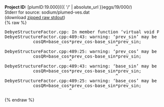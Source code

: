 **Project ID:** [plumID:19.000]({{ '/' | absolute_url }}eggs/19/000/)  
Stderr for source:  sodium/plumed-ves.dat   
(download [zipped raw stdout](plumed-ves.dat.plumed_master.stdout.txt.zip))  
{% raw %}
<pre>
DebyeStructureFactor.cpp: In member function ‘virtual void PLMD::colvar::DebyeStructureFactor::calculate()’:
DebyeStructureFactor.cpp:489:43: warning: ‘prev_sin’ may be used uninitialized in this function [-Wmaybe-uninitialized]
           cosQR=base_cos*prev_cos-base_sin*prev_sin;
                                           ^
DebyeStructureFactor.cpp:489:25: warning: ‘prev_cos’ may be used uninitialized in this function [-Wmaybe-uninitialized]
           cosQR=base_cos*prev_cos-base_sin*prev_sin;
                         ^
DebyeStructureFactor.cpp:489:43: warning: ‘base_sin’ may be used uninitialized in this function [-Wmaybe-uninitialized]
           cosQR=base_cos*prev_cos-base_sin*prev_sin;
                                           ^
DebyeStructureFactor.cpp:489:25: warning: ‘base_cos’ may be used uninitialized in this function [-Wmaybe-uninitialized]
           cosQR=base_cos*prev_cos-base_sin*prev_sin;
                         ^
</pre>
{% endraw %}
